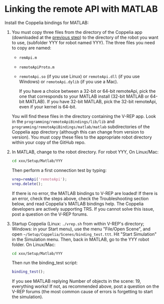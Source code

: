 # Linking the remote API with MATLAB

Install the Coppelia bindings for MATLAB:

1.  You must copy three files from the directory of the Coppelia app (downloaded at the [previous step](https://github.com/nvecoven/robotic_rework/tree/main/Setup/Coppelia)) to the directory of the robot you want to use, (subfolder YYY for robot named YYY). The three files you need to copy are named:
    *   `remApi.m`
    *   `remoteApiProto.m`
    *   `remoteApi.so` (if you use Linux) or `remoteApi.dll` (if you use Windows) or `remoteApi.dylib` (if you use a Mac).

        If you have a choice between a 32-bit or 64-bit remoteApi, pick the one that corresponds to your MATLAB install (32-bit MATLAB or 64-bit MATLAB). If you have 32-bit MATLAB, pick the 32-bit remoteApi, even if your kernel is 64-bit.

    You will find these files in the directory containing the V-REP app. Look in the `programming/remoteApiBindings/lib/lib` and `programming/remoteApiBindings/matlab/matlab` subdirectories of the Coppelia app directory (although this can change from version to version). You must copy these files to the appropriate robot directory within your copy of the GitHub repo.

2.  In MATLAB, change to the robot directory. For robot YYY, On Linux/Mac:
    ```bash
    cd xxx/Setup/Matlab/YYY
    ```

    Then perform a first connection test by typing:
    ```matlab
    vrep=remApi('remoteApi');
    vrep.delete();
    ```

    If there is no error, the MATLAB bindings to V-REP are loaded! If there is an error, check the steps above, check the Troubleshooting section below, and read Coppelia's MATLAB bindings help. The Coppelia developers are actively supporting TRS. If you cannot solve this issue, post a question on the V-REP forums.

3.  Startup Coppelia (Linux: `./vrep.sh` from within V-REP's directory; Windows: in your Start menu), use the menu "File/Open Scene", and open `~/Setup/Coppelia/Scenes/binding_test.ttt`. Hit "Start Simulation" in the Simulation menu.
Then, back in MATLAB, go to the YYY robot folder. On Linux/Mac:

    ```bash
    cd xxx/Setup/Matlab/YYY
    ```

    Then run the binding_test script:
    ```matlab
    binding_test();
    ```

    If you see MATLAB replying Number of objects in the scene: 19, everything works! If not, as recommended above, post a question on the V-REP forums (the most common cause of errors is forgetting to start the simulation).
